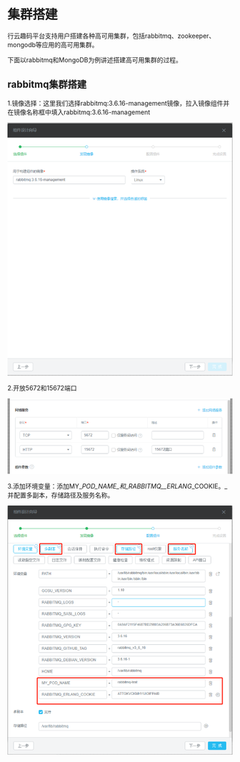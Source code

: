 # 集群搭建

行云趣码平台支持用户搭建各种高可用集群，包括rabbitmq、zookeeper、mongodb等应用的高可用集群。

下面以rabbitmq和MongoDB为例讲述搭建高可用集群的过程。

## rabbitmq集群搭建

1.镜像选择：这里我们选择rabbitmq:3.6.16-management镜像，拉入镜像组件并在镜像名称框中填入rabbitmq:3.6.16-management

![](/assets/import122.png)

2.开放5672和15672端口

![](/assets/import123.png)

3.添加环境变量：添加MY\__POD\_NAME_和_RABBITMQ\_\_ERLANG_\_COOKIE。\_并配置多副本，存储路径及服务名称。

![](/assets/import124.png)

